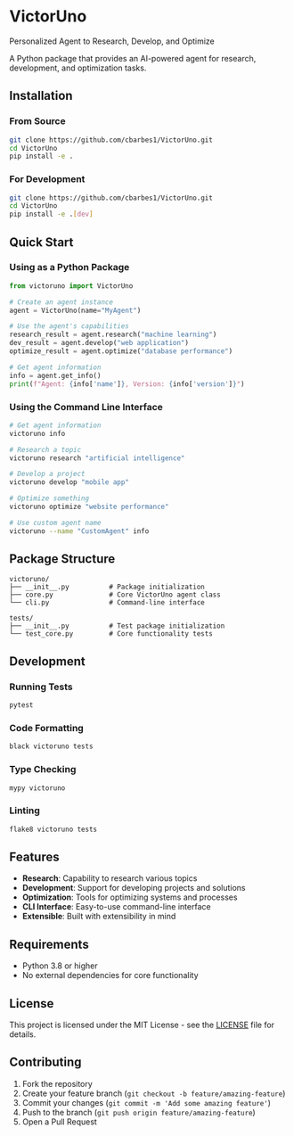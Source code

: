 # VictorUno
Personalized Agent to Research, Develop, and Optimize

A Python package that provides an AI-powered agent for research, development, and optimization tasks.

## Installation

### From Source
```bash
git clone https://github.com/cbarbes1/VictorUno.git
cd VictorUno
pip install -e .
```

### For Development
```bash
git clone https://github.com/cbarbes1/VictorUno.git
cd VictorUno
pip install -e .[dev]
```

## Quick Start

### Using as a Python Package
```python
from victoruno import VictorUno

# Create an agent instance
agent = VictorUno(name="MyAgent")

# Use the agent's capabilities
research_result = agent.research("machine learning")
dev_result = agent.develop("web application")
optimize_result = agent.optimize("database performance")

# Get agent information
info = agent.get_info()
print(f"Agent: {info['name']}, Version: {info['version']}")
```

### Using the Command Line Interface
```bash
# Get agent information
victoruno info

# Research a topic
victoruno research "artificial intelligence"

# Develop a project
victoruno develop "mobile app"

# Optimize something
victoruno optimize "website performance"

# Use custom agent name
victoruno --name "CustomAgent" info
```

## Package Structure

```
victoruno/
├── __init__.py          # Package initialization
├── core.py              # Core VictorUno agent class
└── cli.py               # Command-line interface

tests/
├── __init__.py          # Test package initialization
└── test_core.py         # Core functionality tests
```

## Development

### Running Tests
```bash
pytest
```

### Code Formatting
```bash
black victoruno tests
```

### Type Checking
```bash
mypy victoruno
```

### Linting
```bash
flake8 victoruno tests
```

## Features

- **Research**: Capability to research various topics
- **Development**: Support for developing projects and solutions
- **Optimization**: Tools for optimizing systems and processes
- **CLI Interface**: Easy-to-use command-line interface
- **Extensible**: Built with extensibility in mind

## Requirements

- Python 3.8 or higher
- No external dependencies for core functionality

## License

This project is licensed under the MIT License - see the [LICENSE](LICENSE) file for details.

## Contributing

1. Fork the repository
2. Create your feature branch (`git checkout -b feature/amazing-feature`)
3. Commit your changes (`git commit -m 'Add some amazing feature'`)
4. Push to the branch (`git push origin feature/amazing-feature`)
5. Open a Pull Request

